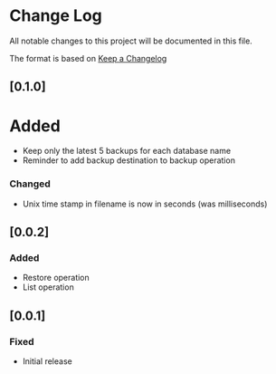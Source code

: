 # Change Log

All notable changes to this project will be documented in this file.

The format is based on [Keep a Changelog](http://keepachangelog.com/)

## [0.1.0]

# Added

- Keep only the latest 5 backups for each database name
- Reminder to add backup destination to backup operation

### Changed

- Unix time stamp in filename is now in seconds (was milliseconds)

## [0.0.2]

### Added

- Restore operation
- List operation

## [0.0.1]

### Fixed

- Initial release
